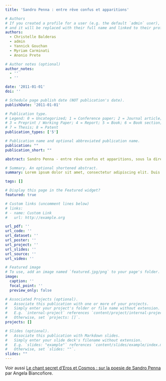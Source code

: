 ```yaml
---
title: 'Sandro Penna : entre rêve confus et apparitions'

# Authors
# If you created a profile for a user (e.g. the default `admin` user), write the username (folder name) here
# and it will be replaced with their full name and linked to their profile.
authors:
  - Christelle Balderas
  - admin
  - Yannick Gouchan
  - Myriam Carminati
  - Anonio Prete

# Author notes (optional)
author_notes:
  - ''
  - ''

date: '2011-01-01'
doi: ''

# Schedule page publish date (NOT publication's date).
publishDate: '2011-01-01'

# Publication type.
# Legend: 0 = Uncategorized; 1 = Conference paper; 2 = Journal article;
# 3 = Preprint / Working Paper; 4 = Report; 5 = Book; 6 = Book section;
# 7 = Thesis; 8 = Patent
publication_types: ['5']

# Publication name and optional abbreviated publication name.
publication: ""
publication_short: ""

abstract: Sandro Penna - entre rêve confus et apparitions, sous la direction de Christelle Balderas-Laignelet et Angela Biancofiore.<br> <b>Textes</b> de Christelle Balderas, Angela Biancofiore, Yannick Gouchan, Myriam Carminati, Anonio Prete. <br> <b>Traduction</b> du recueil  Rêve confus (Garzanti, 1980) par Christelle Balderas-Laignelet. <br> <b>Peintures</b> d’Angela Biancofiore. <br><br> Un hommage à la poésie de Sandro Penna, telle est la forme d’un livre collectif sur la poésie du ‘poète de la légèreté’, poète de l’amour et du chant, à contrecourant de la parole officielle, parole modeste qui se fait résonance, parole da la rencontre qui célèbre la beauté du monde. L’œuvre est immense dans son apparente simplicité, le poème se construit dans une musicalité incantatoire, la parole poétique se rapproche du sens et le suspend. Connaître et faire connaître la poésie de Penna est le but de cet ouvrage qui réunit les travaux de plusieurs chercheurs, les différentes lectures se croisent autour des axes essentiels de l’univers poétique de l’auteur. Pénétrer dans l’univers poétique de Penna signifie non seulement retrouver toute une tradition littéraire italienne, de Dante et Pétrarque jusqu’à Pascoli, Saba et Pasolini mais également entendre, ressentir ces affinités à fleur de peau avec Baudelaire, Rimbaud et Gide ; de manière secrète  ou parfois évidente, l’endécasyllabe structure de l’intérieur le chant, la transgression des règles de la prosodie se greffe sur le terrain d’une vaste tradition poétique. Pourtant, jamais le vers ne se présente en tant que forme pure ou artifice, son apparente simplicité renoue avec la réalité du monde, la poésie est au plus près de la vie. <br><br> <b>Prix 22 €</b> <br> Commande par e Mail <a href="mailto:info.cladole@free.fr">info.cladole@free.fr</a> <br> 7, rue de l’Aqueduc 34160 Castries   tél. 09 51 97 57 90.

# Summary. An optional shortened abstract.
summary: Lorem ipsum dolor sit amet, consectetur adipiscing elit. Duis posuere tellus ac convallis placerat. Proin tincidunt magna sed ex sollicitudin condimentum.

tags: []

# Display this page in the Featured widget?
featured: true

# Custom links (uncomment lines below)
# links:
# - name: Custom Link
#   url: http://example.org

url_pdf: ''
url_code: ''
url_dataset: ''
url_poster: ''
url_project: ''
url_slides: ''
url_source: ''
url_video: ''

# Featured image
# To use, add an image named `featured.jpg/png` to your page's folder.
image:
  caption: ''
  focal_point: ''
  preview_only: false

# Associated Projects (optional).
#   Associate this publication with one or more of your projects.
#   Simply enter your project's folder or file name without extension.
#   E.g. `internal-project` references `content/project/internal-project/index.md`.
#   Otherwise, set `projects: []`.
projects: []

# Slides (optional).
#   Associate this publication with Markdown slides.
#   Simply enter your slide deck's filename without extension.
#   E.g. `slides: "example"` references `content/slides/example/index.md`.
#   Otherwise, set `slides: ""`.
slides: ""
---
```


Voir aussi [Le chant secret d’Eros et Cosmos : sur la poesie de Sandro Penna](https://angela-biancofiore.netlify.app/publication/sandro-penna/) par Angela Biancofiore.